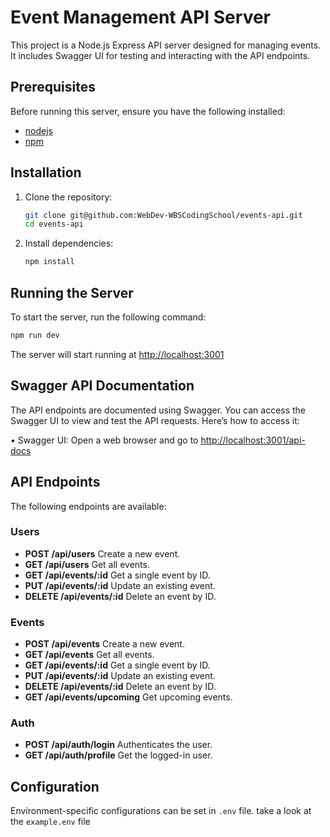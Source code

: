 # Event Management API Server

This project is a Node.js Express API server designed for managing events. It includes Swagger UI for testing and interacting with the API endpoints.

## Prerequisites

Before running this server, ensure you have the following installed:

- [nodejs](https://nodejs.org/)
- [npm](https://www.npmjs.com/)

## Installation

1. Clone the repository:

   ```bash
   git clone git@github.com:WebDev-WBSCodingSchool/events-api.git
   cd events-api
   ```

2. Install dependencies:

   ```bash
   npm install
   ```

## Running the Server

To start the server, run the following command:

```bash
npm run dev
```

The server will start running at [http://localhost:3001](http://localhost:3001)

## Swagger API Documentation

The API endpoints are documented using Swagger. You can access the Swagger UI to view and test the API requests. Here’s how to access it:

• Swagger UI: Open a web browser and go to [http://localhost:3001/api-docs](http://localhost:3001/api-docs)

## API Endpoints

The following endpoints are available:

### Users

- **POST /api/users** Create a new event.
- **GET /api/users** Get all events.
- **GET /api/events/:id** Get a single event by ID.
- **PUT /api/events/:id** Update an existing event.
- **DELETE /api/events/:id** Delete an event by ID.

### Events

- **POST /api/events** Create a new event.
- **GET /api/events** Get all events.
- **GET /api/events/:id** Get a single event by ID.
- **PUT /api/events/:id** Update an existing event.
- **DELETE /api/events/:id** Delete an event by ID.
- **GET /api/events/upcoming** Get upcoming events.

### Auth

- **POST /api/auth/login** Authenticates the user.
- **GET /api/auth/profile** Get the logged-in user.

## Configuration

Environment-specific configurations can be set in `.env` file. take a look at the `example.env` file
